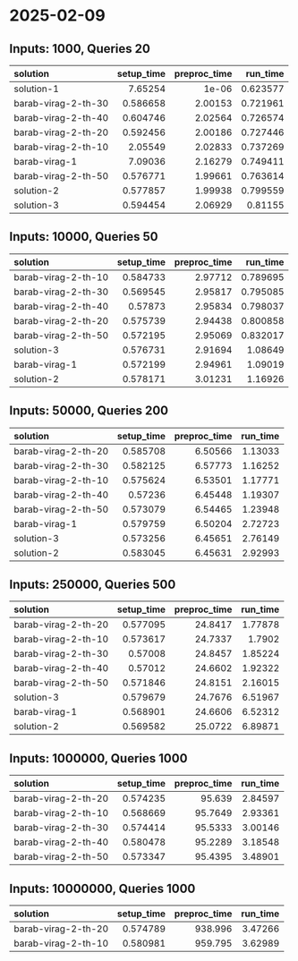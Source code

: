 # 2025-02-09

## Inputs: 1000, Queries 20

| solution            |   setup_time |   preproc_time |   run_time |
|:--------------------|-------------:|---------------:|-----------:|
| solution-1          |     7.65254  |        1e-06   |   0.623577 |
| barab-virag-2-th-30 |     0.586658 |        2.00153 |   0.721961 |
| barab-virag-2-th-40 |     0.604746 |        2.02564 |   0.726574 |
| barab-virag-2-th-20 |     0.592456 |        2.00186 |   0.727446 |
| barab-virag-2-th-10 |     2.05549  |        2.02833 |   0.737269 |
| barab-virag-1       |     7.09036  |        2.16279 |   0.749411 |
| barab-virag-2-th-50 |     0.576771 |        1.99661 |   0.763614 |
| solution-2          |     0.577857 |        1.99938 |   0.799559 |
| solution-3          |     0.594454 |        2.06929 |   0.81155  |

## Inputs: 10000, Queries 50

| solution            |   setup_time |   preproc_time |   run_time |
|:--------------------|-------------:|---------------:|-----------:|
| barab-virag-2-th-10 |     0.584733 |        2.97712 |   0.789695 |
| barab-virag-2-th-30 |     0.569545 |        2.95817 |   0.795085 |
| barab-virag-2-th-40 |     0.57873  |        2.95834 |   0.798037 |
| barab-virag-2-th-20 |     0.575739 |        2.94438 |   0.800858 |
| barab-virag-2-th-50 |     0.572195 |        2.95069 |   0.832017 |
| solution-3          |     0.576731 |        2.91694 |   1.08649  |
| barab-virag-1       |     0.572199 |        2.94961 |   1.09019  |
| solution-2          |     0.578171 |        3.01231 |   1.16926  |

## Inputs: 50000, Queries 200

| solution            |   setup_time |   preproc_time |   run_time |
|:--------------------|-------------:|---------------:|-----------:|
| barab-virag-2-th-20 |     0.585708 |        6.50566 |    1.13033 |
| barab-virag-2-th-30 |     0.582125 |        6.57773 |    1.16252 |
| barab-virag-2-th-10 |     0.575624 |        6.53501 |    1.17771 |
| barab-virag-2-th-40 |     0.57236  |        6.45448 |    1.19307 |
| barab-virag-2-th-50 |     0.573079 |        6.54465 |    1.23948 |
| barab-virag-1       |     0.579759 |        6.50204 |    2.72723 |
| solution-3          |     0.573256 |        6.45651 |    2.76149 |
| solution-2          |     0.583045 |        6.45631 |    2.92993 |

## Inputs: 250000, Queries 500

| solution            |   setup_time |   preproc_time |   run_time |
|:--------------------|-------------:|---------------:|-----------:|
| barab-virag-2-th-20 |     0.577095 |        24.8417 |    1.77878 |
| barab-virag-2-th-10 |     0.573617 |        24.7337 |    1.7902  |
| barab-virag-2-th-30 |     0.57008  |        24.8457 |    1.85224 |
| barab-virag-2-th-40 |     0.57012  |        24.6602 |    1.92322 |
| barab-virag-2-th-50 |     0.571846 |        24.8151 |    2.16015 |
| solution-3          |     0.579679 |        24.7676 |    6.51967 |
| barab-virag-1       |     0.568901 |        24.6606 |    6.52312 |
| solution-2          |     0.569582 |        25.0722 |    6.89871 |

## Inputs: 1000000, Queries 1000

| solution            |   setup_time |   preproc_time |   run_time |
|:--------------------|-------------:|---------------:|-----------:|
| barab-virag-2-th-20 |     0.574235 |        95.639  |    2.84597 |
| barab-virag-2-th-10 |     0.568669 |        95.7649 |    2.93361 |
| barab-virag-2-th-30 |     0.574414 |        95.5333 |    3.00146 |
| barab-virag-2-th-40 |     0.580478 |        95.2289 |    3.18548 |
| barab-virag-2-th-50 |     0.573347 |        95.4395 |    3.48901 |

## Inputs: 10000000, Queries 1000

| solution            |   setup_time |   preproc_time |   run_time |
|:--------------------|-------------:|---------------:|-----------:|
| barab-virag-2-th-20 |     0.574789 |        938.996 |    3.47266 |
| barab-virag-2-th-10 |     0.580981 |        959.795 |    3.62989 |